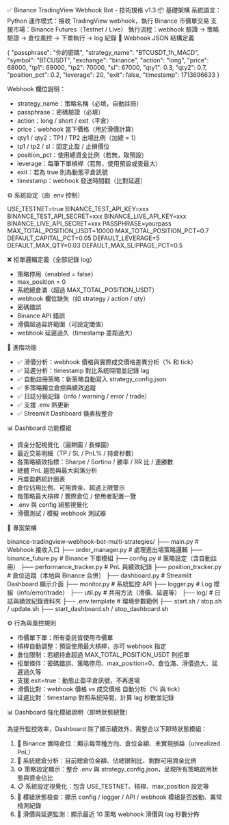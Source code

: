 ✅ Binance TradingView Webhook Bot - 技術規格 v1.3
📦 基礎架構
系統語言：Python
運作模式：接收 TradingView webhook，執行 Binance 市價單交易
支援市場：Binance Futures（Testnet / Live）
執行流程：webhook 驗證 → 策略驗證 → 倉位風控 → 下單執行 → log 紀錄
🧾 Webhook JSON 結構定義

{
  "passphrase": "你的密碼",
  "strategy_name": "BTCUSDT_1h_MACD",
  "symbol": "BTCUSDT",
  "exchange": "binance",
  "action": "long",
  "price": 68000,
  "tp1": 69000,
  "tp2": 70000,
  "sl": 67000,
  "qty1": 0.3,
  "qty2": 0.7,
  "position_pct": 0.2,
  "leverage": 20,
  "exit": false,
  "timestamp": 1713696633
}


Webhook 欄位說明：
- strategy_name：策略名稱（必填，自動註冊）
- passphrase：密碼驗證（必填）
- action：long / short / exit（平倉）
- price：webhook 當下價格（用於滑價計算）
- qty1 / qty2：TP1 / TP2 出場比例（加總 = 1）
- tp1 / tp2 / sl：固定止盈 / 止損價位
- position_pct：使用總資金比例（若無，取預設）
- leverage：每筆下單槓桿（若無，使用預設或查最大）
- exit：若為 true 則為動態平倉訊號
- timestamp：webhook 發送時間戳（比對延遲）

⚙️ 系統設定（由 .env 控制）

USE_TESTNET=true
BINANCE_TEST_API_KEY=xxx
BINANCE_TEST_API_SECRET=xxx
BINANCE_LIVE_API_KEY=xxx
BINANCE_LIVE_API_SECRET=xxx
PASSPHRASE=yourpass
MAX_TOTAL_POSITION_USDT=10000
MAX_TOTAL_POSITION_PCT=0.7
DEFAULT_CAPITAL_PCT=0.05
DEFAULT_LEVERAGE=5
DEFAULT_MAX_QTY=0.03
DEFAULT_MAX_SLIPPAGE_PCT=0.5

❌ 拒單邏輯定義（全部記錄 log）

- 策略停用（enabled = false）
- max_position = 0
- 系統總倉滿（超過 MAX_TOTAL_POSITION_USDT）
- webhook 欄位缺失（如 strategy / action / qty）
- 密碼錯誤
- Binance API 錯誤
- 滑價超過容許範圍（可設定閾值）
- webhook 延遲過久（timestamp 差距過大）

🧠 進階功能

- ✅ 滑價分析：webhook 價格與實際成交價格差異分析（% 和 tick）
- ✅ 延遲分析：timestamp 對比系統時間並記錄 lag
- ✅ 自動註冊策略：新策略自動寫入 strategy_config.json
- ✅ 多策略獨立倉控與績效追蹤
- ✅ 日誌分級記錄（info / warning / error / trade）
- ✅ 支援 .env 熱更新
- ✅ Streamlit Dashboard 儀表板整合

📊 Dashboard 功能模組

- 資金分配視覺化（圓餅圖 / 長條圖）
- 最近交易明細（TP / SL / PnL% / 持倉秒數）
- 各策略績效指標：Sharpe / Sortino / 勝率 / RR 比 / 連勝數
- 總體 PnL 趨勢與最大回落分析
- 月度盈虧統計圖表
- 倉位佔用比例、可用資金、超過上限警示
- 每策略最大槓桿 / 實際倉位 / 使用者配置一覽
- .env 與 config 組態視覺化
- 滑價測試 / 模擬 webhook 測試器

📁 專案架構

binance-tradingview-webhook-bot-multi-strategies/
├── main.py                 # Webhook 接收入口
├── order_manager.py        # 處理進出場策略邏輯
├── binance_future.py       # Binance 下單模組
├── config.py               # 策略設定（含自動註冊）
├── performance_tracker.py  # PnL 與績效紀錄
├── position_tracker.py     # 倉位追蹤（本地與 Binance 合併）
├── dashboard.py            # Streamlit Dashboard 顯示介面
├── monitor.py              # 系統監控 API
├── logger.py               # Log 模組（info/error/trade）
├── util.py                 # 共用方法（滑價、延遲等）
├── log/                    # 日誌與績效紀錄資料夾
├── .env.template           # 環境參數範例
├── start.sh / stop.sh / update.sh
├── start_dashboard.sh / stop_dashboard.sh

⚙️ 行為與風控規則

- 市價單下單：所有委託皆使用市價單
- 槓桿自動調整：預設使用最大槓桿，亦可 webhook 指定
- 倉位限制：若總持倉超過 MAX_TOTAL_POSITION_USDT 則拒單
- 拒單條件：密碼錯誤、策略停用、max_position=0、倉位滿、滑價過大、延遲過久等
- 支援 exit=true：動態止盈平倉訊號，不再進場
- 滑價比對：webhook 價格 vs 成交價格 自動分析（% 與 tick）
- 延遲比對：timestamp 對照系統時間，計算 lag 秒數並記錄

📊 Dashboard 強化模組說明（即時狀態總覽）

為提升監控效率，Dashboard 除了顯示績效外，需整合以下即時狀態模組：

1. 📡 Binance 實時倉位：顯示每幣種方向、倉位金額、未實現損益（unrealized PnL）
2. 🧮 系統總倉分析：目前總倉位金額、佔總限制比、剩餘可用資金比例
3. ⚙️ 策略設定顯示：整合 .env 與 strategy_config.json，呈現所有策略啟用狀態與資金佔比
4. 📋 系統設定視覺化：包含 USE_TESTNET、槓桿、max_position 設定等
5. 📁 模組狀態檢查：顯示 config / logger / API / webhook 模組是否啟動、異常檢測紀錄
6. 🧪 滑價與延遲監測：顯示最近 10 策略 webhook 滑價與 lag 秒數分佈

